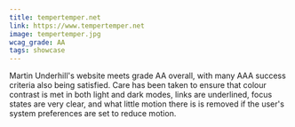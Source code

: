 ```yaml
---
title: tempertemper.net
link: https://www.tempertemper.net
image: tempertemper.jpg
wcag_grade: AA
tags: showcase
---
```


Martin Underhill's website meets grade AA overall, with many AAA success criteria also being satisfied. Care has been taken to ensure that colour contrast is met in both light and dark modes, links are underlined, focus states are very clear, and what little motion there is is removed if the user's system preferences are set to reduce motion.
